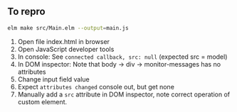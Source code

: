 ## To repro

```sh
elm make src/Main.elm --output=main.js
```

1. Open file index.html in browser
2. Open JavaScript developer tools
3. In console: See `connected callback, src: null` (expected src = model)
4. In DOM inspector: Note that body -> div -> monitor-messages has no attributes
5. Change input field value
6. Expect `attributes changed` console out, but get none
7. Manually add a `src` attribute in DOM inspector, note correct operation of
   custom element.
